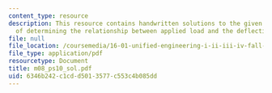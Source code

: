 ```yaml
---
content_type: resource
description: This resource contains handwritten solutions to the given problem set
  of determining the relationship between applied load and the deflection point.
file: null
file_location: /coursemedia/16-01-unified-engineering-i-ii-iii-iv-fall-2005-spring-2006/6346b242c1cdd5013577c553c4b085dd_m08_ps10_sol.pdf
file_type: application/pdf
resourcetype: Document
title: m08_ps10_sol.pdf
uid: 6346b242-c1cd-d501-3577-c553c4b085dd
---
```

